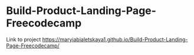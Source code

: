 # Build-Product-Landing-Page-Freecodecamp

Link to project https://maryiabialetskaya1.github.io/Build-Product-Landing-Page-Freecodecamp/
